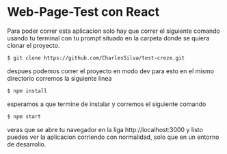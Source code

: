# Web-Page-Test con React

Para poder correr esta aplicacion solo hay que correr el siguiente comando usando tu terminal con tu prompt situado en la carpeta donde se quiera clonar el proyecto.

```sh
$ git clone https://github.com/CharlesSilva/test-creze.git
```

despues podemos correr el proyecto en modo dev para esto en el mismo directorio corremos la siguiente linea

```sh
$ npm install
```
esperamos a que termine de instalar y corremos el siguiente comando

```sh
$ npm start
```

veras que se abre tu navegador en la liga http://localhost:3000 y listo puedes ver la aplicacion corriendo con normalidad, solo que en un entorno de desarrollo.
